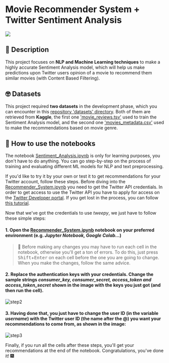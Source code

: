 # Movie Recommender System + Twitter Sentiment Analysis

![](https://www.kdnuggets.com/wp-content/uploads/ambalina-sentiment-analysis-header.jpg)

## :newspaper: Description 

This project focuses on __NLP and Machine Learning techniques__ to make a highly accurate Sentiment Analysis model, which will help us make predictions upon Twitter users opinion of a movie to recommend them similar movies (with Content Based Filtering).

## :nerd_face: Datasets 

This project required **two datasets** in the development phase, which you can encounter in this [repository 'datasets' directory](https://github.com/RobertFarzan/IMDb-Recommender-System-based-on-Twitter-Sentiment-Analysis/tree/main/datasets). Both of them are retrieved from **Kaggle**, the first one ['movie_reviews.tsv'](https://www.kaggle.com/c/sentiment-analysis-on-movie-reviews/data?select=train.tsv.zip) used to train the Sentiment Analysis model, and the second one ['movies_metadata.csv'](https://www.kaggle.com/rounakbanik/the-movies-dataset?select=movies_metadata.csv) used to make the recommendations based on movie genre.

## :notebook_with_decorative_cover: How to use the notebooks 

The notebook [Sentiment_Analysis.ipynb](https://github.com/RobertFarzan/IMDb-Recommender-System-based-on-Twitter-Sentiment-Analysis/tree/main/Sentiment_Analysis.ipynb) is only for learning purposes, you don't have to do anything. You can go step-by-step on the process of training and evaluating different ML models for NLP and text preprocessing.

If you'd like to try it by your own or test it to get recommendations for your Twitter account, follow these steps. Before diving into the [Recommender_System.ipynb](https://github.com/RobertFarzan/IMDb-Recommender-System-based-on-Twitter-Sentiment-Analysis/tree/main/Recommender_System.ipynb) you need to get the Twitter API credentials. In order to get access to use the Twitter API you have to apply for access on the [Twitter Developer portal](https://developer.twitter.com/en/apply-for-access). If you get lost in the process, you can follow [this tutorial](https://towardsdatascience.com/how-to-access-twitters-api-using-tweepy-5a13a206683b).

Now that we've got the credentials to use _tweepy_, we just have to follow these simple steps:

#### 1. Open the [Recommender_System.ipynb](https://github.com/RobertFarzan/IMDb-Recommender-System-based-on-Twitter-Sentiment-Analysis/tree/main/Recommender_System.ipynb) notebook on your preferred environment (e.g. _Jupyter Notebook, Google Colab..._)
  > :rotating_light: Before making any changes you may have to run each cell in the notebook, otherwise you'll get a ton of errors. To do this, just press <kbd>Shift</kbd>+<kbd>Enter</kbd> on each cell before the one you are going to change. When you make the changes, follow the same advice.
#### 2. Replace the authentication keys with your credentials. Change the sample strings _consumer_key, consumer_secret, access_token and access_token_secret_ shown in the image with the keys you just got (and then run the cell).

  ![step2](https://user-images.githubusercontent.com/44211717/125357437-f1a21500-e367-11eb-9845-ea5c08355da3.png)
#### 3. Having done that, you just have to change the user ID (in the variable _username_) with the Twitter user ID (the name after the @) you want your recommendations to come from, as shown in the image:

  ![step3](https://user-images.githubusercontent.com/44211717/125357897-860c7780-e368-11eb-9285-12aea73494da.png)
  
Finally, if you run all the cells after these steps, you'll get your recommendations at the end of the notebook. Congratulations, you've done it! :fireworks:
